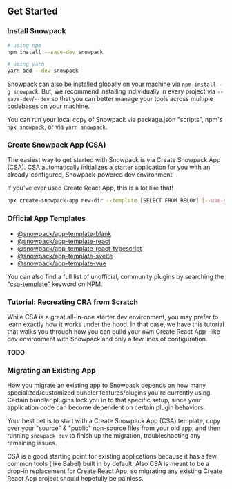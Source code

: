 ## Get Started

### Install Snowpack

``` bash
# using npm
npm install --save-dev snowpack

# using yarn
yarn add --dev snowpack
```

Snowpack can also be installed globally on your machine via `npm install -g snowpack`. But, we recommend installing individually in every project via `--save-dev`/`--dev` so that you can better manage your tools across multiple codebases on your machine.

You can run your local copy of Snowpack via package.json "scripts", npm's `npx snowpack`, or via `yarn snowpack`.

### Create Snowpack App (CSA)

The easiest way to get started with Snowpack is via Create Snowpack App (CSA). CSA automatically initializes a starter application for you with an already-configured, Snowpack-powered dev environment. 

If you've ever used Create React App, this is a lot like that!

``` bash
npx create-snowpack-app new-dir --template [SELECT FROM BELOW] [--use-yarn]
```

### Official App Templates

- [@snowpack/app-template-blank](https://github.com/pikapkg/create-snowpack-app/tree/master/templates/app-template-blank)
- [@snowpack/app-template-react](https://github.com/pikapkg/create-snowpack-app/tree/master/templates/app-template-react)
- [@snowpack/app-template-react-typescript](https://github.com/pikapkg/create-snowpack-app/tree/master/templates/app-template-react-typescript)
- [@snowpack/app-template-svelte](https://github.com/pikapkg/create-snowpack-app/tree/master/templates/app-template-svelte)
- [@snowpack/app-template-vue](https://github.com/pikapkg/create-snowpack-app/tree/master/templates/app-template-vue)

You can also find a full list of unofficial, community plugins by searching the ["csa-template"](https://www.npmjs.com/search?q=keywords%3Acsa-template) keyword on NPM.

### Tutorial: Recreating CRA from Scratch

While CSA is a great all-in-one starter dev environment, you may prefer to learn exactly how it works under the hood. In that case, we have this tutorial that walks you through how you can build your own Create React App -like dev environment with Snowpack and only a few lines of configuration.

**TODO**


### Migrating an Existing App

How you migrate an existing app to Snowpack depends on how many specialized/customized bundler features/plugins you're currently using. Certain bundler plugins lock you in to that specific setup, since your application code can become dependent on certain plugin behaviors.

Your best bet is to start with a Create Snowpack App (CSA) template, copy over your "source" & "public" non-source files from your old app, and then running `snowpack dev` to finish up the migration, troubleshooting any remaining issues. 

CSA is a good starting point for existing applications because it has a few common tools (like Babel) built in by default. Also CSA is meant to be a drop-in replacement for Create React App, so migrating any existing Create React App project should hopefully be painless.
